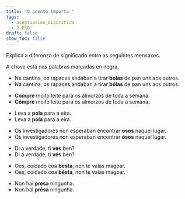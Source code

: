```yaml
---
title: "O acento importa "
tags:
  - acentuacion_diacritica
  - 2 ESO
draft: false
show_toc: false
---
```

Explica a diferenza de significado entre as seguintes mensaxes. 

A chave está nas palabras marcadas en negra.

<article>

* Na cantina, os rapaces andaban a tirar **bolas** de pan uns aos outros.
* Na cantina, os rapaces andaban a tirar **bólas** de pan uns aos outros.

</article>

<article>

* **Compre** moito leite para os almorzos de toda a semana.
* **Cómpre** moito leite para os almorzos de toda a semana.

</article>

<article>

* Leva a **pola** para a eira.
* Leva a **póla** para a eira.

</article>

<article> 

* Os investigadores non esperaban encontrar **osos** naquel lugar.
* Os investigadores non esperaban encontrar **ósos** naquel lugar.

</article>

<article>

* Di a verdade, ti **ves** ben?
* Di a verdade, ti **vés** ben?

</article>

<article>

* Oes, coidado coa **besta**, non te vaias magoar.
* Oes, coidado coa **bésta**, non te vaias magoar.

</article>

<article>

* Non hai **presa** ningunha.
* Non hai **présa** ningunha.

</article>